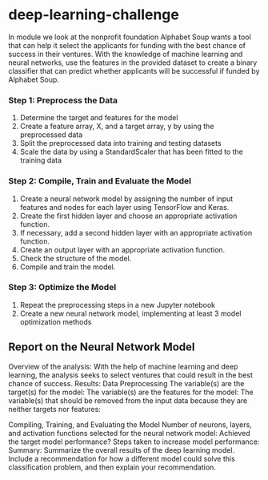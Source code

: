 # deep-learning-challenge

In module we look at the nonprofit foundation Alphabet Soup wants a tool that can help it select the applicants for funding with the best chance of success in their ventures. With the knowledge of machine learning and neural networks, use the features in the provided dataset to create a binary classifier that can predict whether applicants will be successful if funded by Alphabet Soup.

### Step 1: Preprocess the Data
1. Determine the target and features for the model
2. Create a feature array, X, and a target array, y by using the preprocessed data
3. Split the preprocessed data into training and testing datasets
4. Scale the data by using a StandardScaler that has been fitted to the training data

### Step 2: Compile, Train and Evaluate the Model
1. Create a neural network model by assigning the number of input features and nodes for each layer using TensorFlow and Keras.
2. Create the first hidden layer and choose an appropriate activation function.
3. If necessary, add a second hidden layer with an appropriate activation function.
4. Create an output layer with an appropriate activation function.
5. Check the structure of the model.
6. Compile and train the model.

### Step 3: Optimize the Model
1. Repeat the preprocessing steps in a new Jupyter notebook 
2. Create a new neural network model, implementing at least 3 model optimization methods

## Report on the Neural Network Model

Overview of the analysis: With the help of machine learning and deep learning, the analysis seeks to select ventures that could result in the best chance of success. 
Results:
Data Preprocessing
The variable(s) are the target(s) for the model:
The variable(s) are the features for the model:
The variable(s) that should be removed from the input data because they are neither targets nor features: 

Compiling, Training, and Evaluating the Model
Number of neurons, layers, and activation functions selected for the neural network model:
Achieved the target model performance?
Steps taken to increase model performance:
Summary: Summarize the overall results of the deep learning model. Include a recommendation for how a different model could solve this classification problem, and then explain your recommendation.
